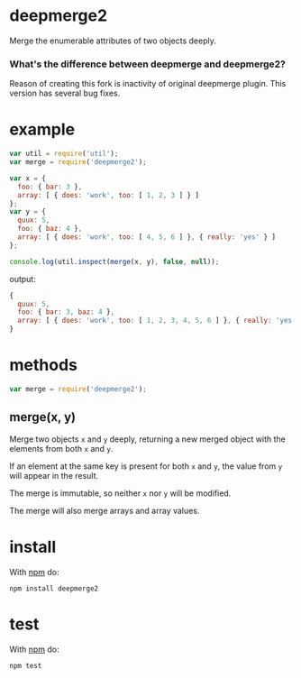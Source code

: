 deepmerge2
=========

Merge the enumerable attributes of two objects deeply.

### What's the difference between deepmerge and deepmerge2?
Reason of creating this fork is inactivity of original deepmerge plugin.
This version has several bug fixes.

example
=======

```js
var util = require('util');
var merge = require('deepmerge2');

var x = {
  foo: { bar: 3 },
  array: [ { does: 'work', too: [ 1, 2, 3 ] } ]
};
var y = {
  quux: 5,
  foo: { baz: 4 },
  array: [ { does: 'work', too: [ 4, 5, 6 ] }, { really: 'yes' } ]
};

console.log(util.inspect(merge(x, y), false, null));
```

output:

```js
{
  quux: 5,
  foo: { bar: 3, baz: 4 },
  array: [ { does: 'work', too: [ 1, 2, 3, 4, 5, 6 ] }, { really: 'yes' } ]
}
```

methods
=======

```js
var merge = require('deepmerge2');
```

merge(x, y)
-----------

Merge two objects `x` and `y` deeply, returning a new merged object with the
elements from both `x` and `y`.

If an element at the same key is present for both `x` and `y`, the value from
`y` will appear in the result.

The merge is immutable, so neither `x` nor `y` will be modified.

The merge will also merge arrays and array values.

install
=======

With [npm](http://npmjs.org) do:

```
npm install deepmerge2
```

test
====

With [npm](http://npmjs.org) do:

```
npm test
```
